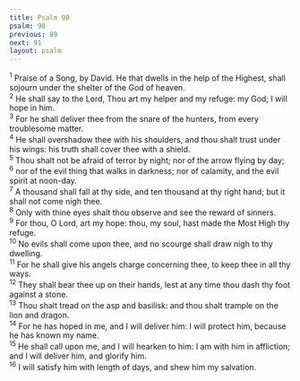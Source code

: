 ```yaml
---
title: Psalm 90
psalm: 90
previous: 89
next: 91
layout: psalm
---
```

<div class="psalm-verse"><sup class="verse-number">1</sup> Praise of a Song, by David. He that dwells in the help of the Highest, shall sojourn under the shelter of the God of heaven. </div><div class="psalm-verse"><sup class="verse-number">2</sup> He shall say to the Lord, Thou art my helper and my refuge: my God; I will hope in him. </div><div class="psalm-verse"><sup class="verse-number">3</sup> For he shall deliver thee from the snare of the hunters, from every troublesome matter. </div><div class="psalm-verse"><sup class="verse-number">4</sup> He shall overshadow thee with his shoulders, and thou shalt trust under his wings: his truth shall cover thee with a shield. </div><div class="psalm-verse"><sup class="verse-number">5</sup> Thou shalt not be afraid of terror by night; nor of the arrow flying by day; </div><div class="psalm-verse"><sup class="verse-number">6</sup> nor of the evil thing that walks in darkness; nor of calamity, and the evil spirit at noon-day. </div><div class="psalm-verse"><sup class="verse-number">7</sup> A thousand shall fall at thy side, and ten thousand at thy right hand; but it shall not come nigh thee. </div><div class="psalm-verse"><sup class="verse-number">8</sup> Only with thine eyes shalt thou observe and see the reward of sinners. </div><div class="psalm-verse"><sup class="verse-number">9</sup> For thou, O Lord, art my hope: thou, my soul, hast made the Most High thy refuge. </div><div class="psalm-verse"><sup class="verse-number">10</sup> No evils shall come upon thee, and no scourge shall draw nigh to thy dwelling. </div><div class="psalm-verse"><sup class="verse-number">11</sup> For he shall give his angels charge concerning thee, to keep thee in all thy ways. </div><div class="psalm-verse"><sup class="verse-number">12</sup> They shall bear thee up on their hands, lest at any time thou dash thy foot against a stone. </div><div class="psalm-verse"><sup class="verse-number">13</sup> Thou shalt tread on the asp and basilisk: and thou shalt trample on the lion and dragon. </div><div class="psalm-verse"><sup class="verse-number">14</sup> For he has hoped in me, and I will deliver him: I will protect him, because he has known my name. </div><div class="psalm-verse"><sup class="verse-number">15</sup> He shall call upon me, and I will hearken to him: I am with him in affliction; and I will deliver him, and glorify him. </div><div class="psalm-verse"><sup class="verse-number">16</sup> I will satisfy him with length of days, and shew him my salvation. </div>